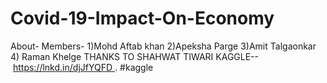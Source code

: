 # Covid-19-Impact-On-Economy
About-
Members- 1)Mohd Aftab khan
                 2)Apeksha Parge
                 3)Amit Talgaonkar
                 4) Raman Khelge
THANKS TO SHAHWAT TIWARI KAGGLE-- https://lnkd.in/djJfYQFD . #kaggle
